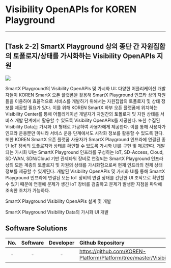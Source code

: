 # Visibility OpenAPIs for KOREN Playground
--------------------------------------------
## [Task 2-2] SmartX Playground 상의 종단 간 자원집합의 토폴로지/상태를 가시화하는 Visibility OpenAPIs 지원

![](https://github.com/KOREN-Platform/Platform/blob/master/Images/2-2.png)

SmartX Playground의 Visibility OpenAPIs 및 가시화 UI: 다양한 어플리케이션 개발자들이 KOREN SmartX 오픈 플랫폼을 활용해 SmartX Playground 인프라 상의 자원들을 이용하여 효율적으로 서비스를 개발하기 위해서는 자원집합의 토폴로지 및 상태 정보를 제공할 필요가 있다. 이를 위해 KOREN SmartX 하부 오픈 플랫폼에 위치하는 Visibility Center를 통해 어플리케이션 개발자가 자원간의 토폴로지 및 자원 상태를 서비스 개발 단계에서 활용할 수 있도록 Visibility OpenAPIs를 제공한다. 또한 수집된 Visibility Data는 가시화 UI 형태로 가공하여 사용자에게 제공한다. 이를 통해 사용자가 인프라 운용뿐만 아니라 서비스 운용 단계에서도 시각화 정보를 활용할 수 있도록 한다. 또한 KOREN SmartX 오픈 플랫폼 사용자가 SmartX Playground 인프라에 연결된 종단 IoT 장비의 토폴로지와 상태를 확인할 수 있도록 가시화 UI를 구현 및 제공한다. 개발되는 가시화 UI는 SmartX Playground 인프라를 구성하는 IoT, SD-Access, Cloud, SD-WAN, SDN/Cloud 기반 관제타워 장비로 연결되는 SmartX Playground 인프라 상의 모든 계층의 토폴로지 및 자원의 상태를 가시화함으로써 현재 인프라의 전체 상태 정보를 제공할 수 있게된다. 개발된 Visibility OpenAPIs 및 가시화 UI를 통해 SmartX Playground 인프라에 연결된 모든 IoT 장비의 연결 상태를 간단한 UI 조작으로 확인할 수 있기 때문에 연결에 문제가 생긴 IoT 장비를 검출하고 문제가 발생한 지점을 파악해 조속한 조치가 가능하다.

SmartX Playground Visibility OpenAPIs 설계 및 개발

SmartX Playground Visibility Data의 가시화 UI 개발

Software Solutions
----------------------------
| No. | Software | Developer | Github Repository |
|:---:|:---:|:---:|:--------|
| -   | - | - | https://github.com/KOREN-Platform/Platform/tree/master/Visibility_OpenAPIs |
